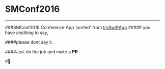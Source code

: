 # SMConf2016
---
###SMConf2016 Conference App 'ported' from  [trySwiftApp](https://github.com/tryswift/trySwiftApp)
####If you have anything to say, 

####please dont say it. 

####Just do the job and make a __PR__


#🦄